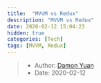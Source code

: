 ```yaml
---
title:  "MVVM vs Redux"
description: "MVVM vs Redux"
date: 2020-02-12 15:04:23
hidden: true
categories: [Tech]
tags: [MVVM, Redux]
---
```


> * Author: [Damon Yuan](https://www.damonyuan.com)
> * Date: 2020-02-12

